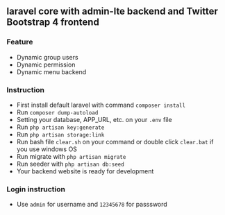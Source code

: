 ## laravel core with admin-lte backend and Twitter Bootstrap 4 frontend

### Feature

* Dynamic group users
* Dynamic permission
* Dynamic menu backend

### Instruction

* First install default laravel with command ```composer install```
* Run ```composer dump-autoload```
* Setting your database, APP_URL, etc. on your ```.env``` file 
* Run ```php artisan key:generate```
* Run ```php artisan storage:link```
* Run bash file ```clear.sh``` on your command or double click ```clear.bat``` if you use windows OS
* Run migrate with ```php artisan migrate```
* Run seeder with ```php artisan db:seed```
* Your backend website is ready for development

### Login instruction

* Use ```admin``` for username and ```12345678``` for passsword

